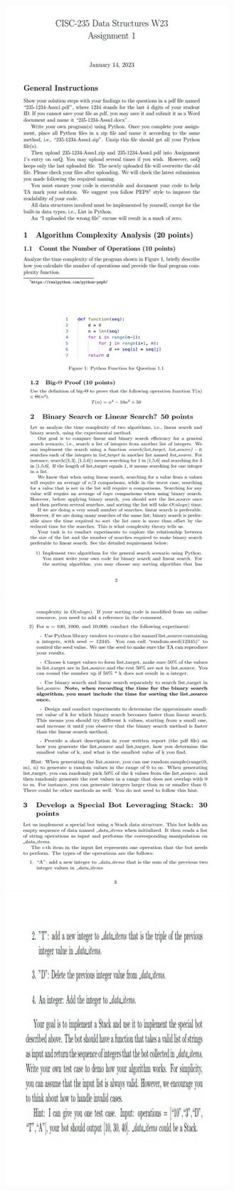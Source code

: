 <img src="https://github.com/LoganBram/Data_Structures/blob/main/assignmentphotos/A1(1).jpg" alt="Alt Text" width="500" height="660">
<img src="https://github.com/LoganBram/Data_Structures/blob/main/assignmentphotos/A1(2).jpg" alt="Alt Text" width="500" height="660">
<img src="https://github.com/LoganBram/Data_Structures/blob/main/assignmentphotos/A1(3).jpg" alt="Alt Text" width="500" height="660">
<img src="https://github.com/LoganBram/Data_Structures/blob/main/assignmentphotos/A1(4).jpg" alt="Alt Text" width="500" height="660">
